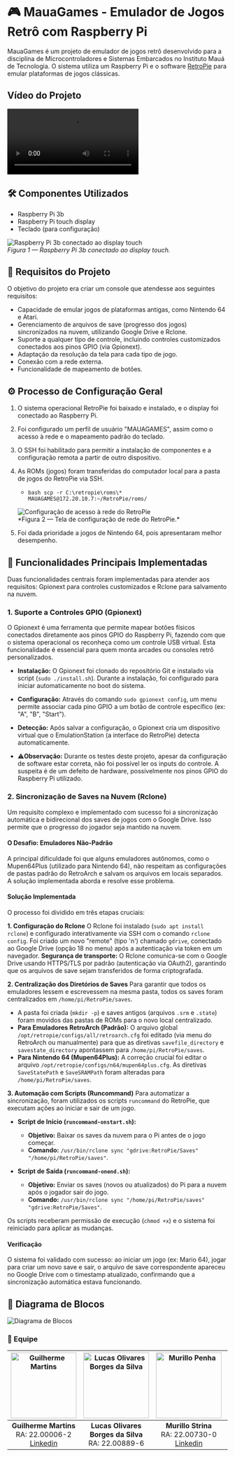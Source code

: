 # 🎮 MauaGames - Emulador de Jogos Retrô com Raspberry Pi

MauaGames é um projeto de emulador de jogos retrô desenvolvido para a disciplina de Microcontroladores e Sistemas Embarcados no Instituto Mauá de Tecnologia. O sistema utiliza um Raspberry Pi e o software [RetroPie](https://retropie.org.uk/) para emular plataformas de jogos clássicas.

## Vídeo do Projeto

![Vídeo do Projeto](videos/MauaGames.mp4)

## 🛠️ Componentes Utilizados

- Raspberry Pi 3b
- Raspberry Pi touch display
- Teclado (para configuração)

![Raspberry Pi 3b conectado ao display touch](imagens/raspberry_pi_conectado_display.jpg)  
_Figura 1 — Raspberry Pi 3b conectado ao display touch._

## 🎯 Requisitos do Projeto

O objetivo do projeto era criar um console que atendesse aos seguintes requisitos:

- Capacidade de emular jogos de plataformas antigas, como Nintendo 64 e Atari.
- Gerenciamento de arquivos de save (progresso dos jogos) sincronizados na nuvem, utilizando Google Drive e Rclone.
- Suporte a qualquer tipo de controle, incluindo controles customizados conectados aos pinos GPIO (via Gpionext).
- Adaptação da resolução da tela para cada tipo de jogo.
- Conexão com a rede externa.
- Funcionalidade de mapeamento de botões.

## ⚙️ Processo de Configuração Geral

1.  O sistema operacional RetroPie foi baixado e instalado, e o display foi conectado ao Raspberry Pi.
2.  Foi configurado um perfil de usuário "MAUAGAMES", assim como o acesso à rede e o mapeamento padrão do teclado.
3.  O SSH foi habilitado para permitir a instalação de componentes e a configuração remota a partir de outro dispositivo.
4.  As ROMs (jogos) foram transferidas do computador local para a pasta de jogos do RetroPie via SSH.
    * `bash
        scp -r C:\retropie\roms\* MAUAGAMES@172.20.10.7:~/RetroPie/roms/
        `
        
    ![Configuração de acesso à rede do RetroPie](imagens/tela_configuracao_retropie_wifi.jpg)  
    *Figura 2 — Tela de configuração de rede do RetroPie.\*
    
5.  Foi dada prioridade a jogos de Nintendo 64, pois apresentaram melhor desempenho.

## 🚀 Funcionalidades Principais Implementadas

Duas funcionalidades centrais foram implementadas para atender aos requisitos: Gpionext para controles customizados e Rclone para salvamento na nuvem.

### 1. Suporte a Controles GPIO (Gpionext)

O Gpionext é uma ferramenta que permite mapear botões físicos conectados diretamente aos pinos GPIO do Raspberry Pi, fazendo com que o sistema operacional os reconheça como um controle USB virtual. Esta funcionalidade é essencial para quem monta arcades ou consoles retrô personalizados.

- **Instalação:** O Gpionext foi clonado do repositório Git e instalado via script (`sudo ./install.sh`). Durante a instalação, foi configurado para iniciar automaticamente no boot do sistema.
- **Configuração:** Através do comando `sudo gpionext config`, um menu permite associar cada pino GPIO a um botão de controle específico (ex: "A", "B", "Start").
- **Detecção:** Após salvar a configuração, o Gpionext cria um dispositivo virtual que o EmulationStation (a interface do RetroPie) detecta automaticamente.

- ⚠️**Observação:** Durante os testes deste projeto, apesar da configuração de software estar correta, não foi possível ler os inputs do controle. A suspeita é de um defeito de hardware, possivelmente nos pinos GPIO do Raspberry Pi utilizado.

### 2. Sincronização de Saves na Nuvem (Rclone)

Um requisito complexo e implementado com sucesso foi a sincronização automática e bidirecional dos saves de jogos com o Google Drive. Isso permite que o progresso do jogador seja mantido na nuvem.

#### O Desafio: Emuladores Não-Padrão

A principal dificuldade foi que alguns emuladores autônomos, como o Mupen64Plus (utilizado para Nintendo 64), não respeitam as configurações de pastas padrão do RetroArch e salvam os arquivos em locais separados. A solução implementada aborda e resolve esse problema.

#### Solução Implementada

O processo foi dividido em três etapas cruciais:

**1. Configuração do Rclone**
O Rclone foi instalado (`sudo apt install rclone`) e configurado interativamente via SSH com o comando `rclone config`. Foi criado um novo "remote" (tipo 'n') chamado `gdrive`, conectado ao Google Drive (opção 18 no menu) após a autenticação via token em um navegador.
**Segurança de transporte:** O Rclone comunica-se com o Google Drive usando HTTPS/TLS por padrão (autenticação via OAuth2), garantindo que os arquivos de save sejam transferidos de forma criptografada.

**2. Centralização dos Diretórios de Saves**
Para garantir que todos os emuladores lessem e escrevessem na mesma pasta, todos os saves foram centralizados em `/home/pi/RetroPie/saves`.

- A pasta foi criada (`mkdir -p`) e saves antigos (arquivos `.srm` e `.state`) foram movidos das pastas de ROMs para o novo local centralizado.
- **Para Emuladores RetroArch (Padrão):** O arquivo global `/opt/retropie/configs/all/retroarch.cfg` foi editado (via menu do RetroArch ou manualmente) para que as diretivas `savefile_directory` e `savestate_directory` apontassem para `/home/pi/RetroPie/saves`.
- **Para Nintendo 64 (Mupen64Plus):** A correção crucial foi editar o arquivo `/opt/retropie/configs/n64/mupen64plus.cfg`. As diretivas `SaveStatePath` e `SaveSRAMPath` foram alteradas para `/home/pi/RetroPie/saves`.

**3. Automação com Scripts (Runcommand)**
Para automatizar a sincronização, foram utilizados os scripts `runcommand` do RetroPie, que executam ações ao iniciar e sair de um jogo.

- **Script de Início (`runcommand-onstart.sh`):**

  - **Objetivo:** Baixar os saves da nuvem para o Pi antes de o jogo começar.
  - **Comando:** `/usr/bin/rclone sync "gdrive:RetroPie/Saves" "/home/pi/RetroPie/saves"`.

- **Script de Saída (`runcommand-onend.sh`):**
  - **Objetivo:** Enviar os saves (novos ou atualizados) do Pi para a nuvem após o jogador sair do jogo.
  - **Comando:** `/usr/bin/rclone sync "/home/pi/RetroPie/saves" "gdrive:RetroPie/Saves"`.

Os scripts receberam permissão de execução (`chmod +x`) e o sistema foi reiniciado para aplicar as mudanças.

#### Verificação

O sistema foi validado com sucesso: ao iniciar um jogo (ex: Mario 64), jogar para criar um novo save e sair, o arquivo de save correspondente apareceu no Google Drive com o timestamp atualizado, confirmando que a sincronização automática estava funcionando.

## 🧩 Diagrama de Blocos

![Diagrama de Blocos](imagens/diagrama_microcontrolador_t2_t3.png)

### 👥 Equipe

| <img src="imagens/GuilhermeMartins.jpg" alt="Guilherme Martins" width="150px"> | <img src="imagens/LucasSilva.png" alt="Lucas Olivares Borges da Silva" width="150px"> | <img src="imagens/MurilloStrina.jpg" alt="Murillo Penha" width="150px"> | <img src="imagens/PedroDec.jpg" alt="Pedro Campos Dec" width="150px"> |
| :---: | :---: | :---: | :---: |
| **Guilherme Martins** <br> RA: 22.00006-2 <br> [Linkedin](https://www.linkedin.com/in/guilherme-martins-979744345/) | **Lucas Olivares Borges da Silva** <br> RA: 22.00889-6 | **Murillo Strina** <br> RA: 22.00730-0 <br> [Linkedin](https://www.linkedin.com/in/murillo-strina/) | **Pedro Campos Dec** <br> RA: 22.00787-3 <br> [Linkedin](https://www.linkedin.com/in/pedro-campos-dec-7514922b8/) |
